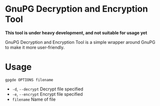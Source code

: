 # GnuPG Decryption and Encryption Tool
**This tool is under heavy development, and not suitable for usage yet**

GnuPG Decryption and Encryption Tool is a simple wrapper around GnuPG to make it more user-friendly.

# Usage
`gpgde OPTIONS filename`
- `-d`, `--decrypt`  Decrypt file specified
- `-e`, `--encrypt`  Encrypt file specified
- `filename`         Name of file